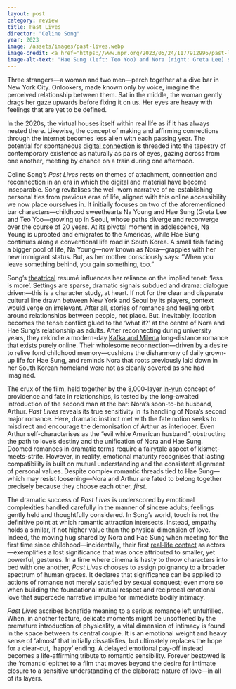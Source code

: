 ```yaml
---
layout: post
category: review
title: Past Lives
director: "Celine Song"
year: 2023
image: /assets/images/past-lives.webp
image-credit: <a href="https://www.npr.org/2023/05/24/1177912996/past-lives-is-a-story-about-love-and-choices">A24</a>
image-alt-text: "Hae Sung (left: Teo Yoo) and Nora (right: Greta Lee) stand across from one another on an empty New York City street. They stare wistfully into each other's eyes."
---
```


Three strangers—a woman and two men—perch together at a dive bar in New York City. Onlookers, made known only by voice, imagine the perceived relationship between them. Sat in the middle, the woman gently drags her gaze upwards before fixing it on us. Her eyes are heavy with feelings that are yet to be defined.

In the 2020s, the virtual houses itself within real life as if it has always nested there. Likewise, the concept of making and affirming connections through the internet becomes less alien with each passing year. The potential for spontaneous [digital connection](https://www.youtube.com/watch?v=FxzBvqY5PP0&ab_channel=DaftPunk) is threaded into the tapestry of contemporary existence as naturally as pairs of eyes, gazing across from one another, meeting by chance on a train during one afternoon.

Celine Song’s _Past Lives_ rests on themes of attachment, connection and reconnection in an era in which the digital and material have become inseparable. Song revitalises the well-worn narrative of re-establishing personal ties from previous eras of life, aligned with this online accessibility we now place ourselves in. It initially focuses on two of the aforementioned bar characters—childhood sweethearts Na Young and Hae Sung (Greta Lee and Teo Yoo—growing up in Seoul, whose paths diverge and reconverge over the course of 20 years. At its pivotal moment in adolescence, Na Young is uprooted and emigrates to the Americas, while Hae Sung continues along a conventional life road in South Korea. A small fish facing a bigger pool of life, Na Young—now known as Nora—grapples with her new immigrant status. But, as her mother consciously says: “When you leave something behind, you gain something, too.”

Song’s [theatrical](https://www.screendaily.com/features/celine-song-talks-moving-from-theatre-to-film-for-past-lives-you-have-to-accept-the-chaos-on-the-day/5188978.article) resumé influences her reliance on the implied tenet: ‘less is more’. Settings are sparse, dramatic signals subdued and drama: dialogue driven—this is a character study, at heart. If not for the clear and disparate cultural line drawn between New York and Seoul by its players, context would verge on irrelevant. After all, stories of romance and feeling orbit around relationships between people, not place. But, inevitably, location becomes the tense conflict glued to the ‘what if?’ at the centre of Nora and Hae Sung’s relationship as adults. After reconnecting during university years, they rekindle a modern-day [Kafka and Milena](https://kafkamuseum.cz/en/franz-kafka/women/milena-jesenska/) long-distance romance that exists purely online. Their wholesome reconnection—driven by a desire to relive fond childhood memory—cushions the disharmony of daily grown-up life for Hae Sung, and reminds Nora that roots previously laid down in her South Korean homeland were not as cleanly severed as she had imagined.

The crux of the film, held together by the 8,000-layer [in-yun](https://en.wiktionary.org/wiki/%EC%9D%B8%EC%97%B0) concept of providence and fate in relationships, is tested by the long-awaited introduction of the second man at the bar: Nora’s soon-to-be husband, Arthur. _Past Lives_ reveals its true sensitivity in its handling of Nora’s second major romance. Here, dramatic instinct met with the fate notion seeks to misdirect and encourage the demonisation of Arthur as interloper. Even Arthur self-characterises as the “evil white American husband”, obstructing the path to love’s destiny and the unification of Nora and Hae Sung. Doomed romances in dramatic terms require a fairytale aspect of kismet-meets-strife. However, in reality, emotional maturity recognises that lasting compatibility is built on mutual understanding and the consistent alignment of personal values. Despite complex romantic threads tied to Hae Sung—which may resist loosening—Nora and Arthur are fated to belong together precisely because they choose each other, _first_.

The dramatic success of _Past Lives_ is underscored by emotional complexities handled carefully in the manner of sincere adults; feelings gently held and thoughtfully considered. In Song’s world, touch is not the definitive point at which romantic attraction intersects. Instead, empathy holds a similar, if not higher value than the physical dimension of love. Indeed, the moving hug shared by Nora and Hae Sung when meeting for the first time since childhood—incidentally, their first [real-life contact](https://www.youtube.com/watch?v=9d4ObkmCJYs&t=7s&ab_channel=A24) as actors—exemplifies a lost significance that was once attributed to smaller, yet powerful, gestures. In a time where cinema is hasty to throw characters into bed with one another, _Past Lives_ chooses to assign poignancy to a broader spectrum of human graces. It declares that significance can be applied to actions of romance not merely satisfied by sexual conquest; even more so when building the foundational mutual respect and reciprocal emotional love that supercede narrative impulse for immediate bodily intimacy.

_Past Lives_ ascribes bonafide meaning to a serious romance left unfulfilled. When, in another feature, delicate moments might be unsoftened by the premature introduction of physicality, a vital dimension of intimacy is found in the space between its central couple. It is an emotional weight and heavy sense of ‘almost’ that initially dissatisfies, but ultimately replaces the hope for a clear-cut, ‘happy’ ending. A delayed emotional pay-off instead becomes a life-affirming tribute to romantic sensibility. Forever bestowed is the ‘romantic’ epithet to a film that moves beyond the desire for intimate closure to a sensitive understanding of the elaborate nature of love—in all of its layers.
